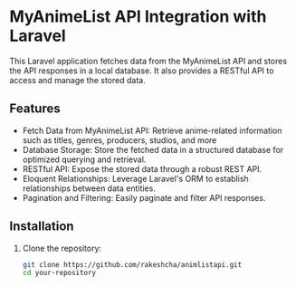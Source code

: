 # MyAnimeList API Integration with Laravel

This Laravel application fetches data from the MyAnimeList API and stores the API responses in a local database. It also provides a RESTful API to access and manage the stored data.

## Features
- Fetch Data from MyAnimeList API: Retrieve anime-related information such as titles, genres, producers, studios, and more
- Database Storage: Store the fetched data in a structured database for optimized querying and retrieval.
- RESTful API: Expose the stored data through a robust REST API.
- Eloquent Relationships: Leverage Laravel's ORM to establish relationships between data entities.
- Pagination and Filtering: Easily paginate and filter API responses.

## Installation
1. Clone the repository:
   ```bash
   git clone https://github.com/rakeshcha/animlistapi.git
   cd your-repository
